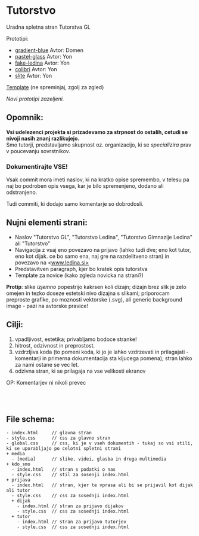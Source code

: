 # Tutorstvo
Uradna spletna stran Tutorstva GL

Prototipi:
- [gradient-blue](https://plojyon.github.io/tutorstvo/gradient-blue) Avtor: Domen
- [pastel-glass](https://plojyon.github.io/tutorstvo/pastel-glass) Avtor: Yon
- [fake-ledina](https://plojyon.github.io/tutorstvo/fake-ledina) Avtor: Yon
- [colibri](https://plojyon.github.io/tutorstvo/colibri) Avtor: Yon
- [slite](https://plojyon.github.io/tutorstvo/slite) Avtor: Yon

[Template](https://plojyon.github.io/tutorstvo/template) (ne spreminjaj, zgolj za zgled)

*Novi prototipi zazeljeni.*

Opomnik:
--------
**Vsi udelezenci projekta si prizadevamo za strpnost do ostalih,
cetudi se nivoji nasih znanj razlikujejo.**\
Smo tutorji, predstavljamo skupnost oz. organizacijo, ki se *specializira*
prav v poucevanju sovrstnikov.

### Dokumentirajte VSE!
Vsak commit mora imeti naslov, ki na kratko opise spremembo,
v telesu pa naj bo podroben opis vsega, kar je bilo spremenjeno,
dodano ali odstranjeno.

Tudi commiti, ki dodajo samo komentarje so dobrodosli.

Nujni elementi strani:
----------------------
- Naslov "Tutorstvo GL", "Tutorstvo Ledina", "Tutorstvo Gimnazije Ledina" ali "Tutorstvo"
- Navigacija z vsaj eno povezavo na prijavo (lahko tudi dve; eno kot tutor, eno kot dijak. ce bo samo ena, naj gre na razdelitveno stran) in povezavo na <www.ledina.si>
- Predstavitven paragraph, kjer bo kratek opis tutorstva
- Template za novice (kako zgleda novicka na strani?)

**Protip**: slike *izjemno* popestrijo kakrsen koli dizajn; dizajn brez slik je zelo omejen in tezko doseze estetski nivo dizajna s slikami;
priporocam preproste grafike, po moznosti vektorske (.svg), ali generic background image - pazi na avtorske pravice!

Cilji:
------
1. vpadljivost, estetika; privabljamo bodoce stranke!
2. hitrost, odzivnost in preprostost.
3. vzdrzljiva koda (to pomeni koda, ki jo je lahko vzdrzevati in prilagajati - komentarji in primerna dokumentacija sta kljucega pomena); stran lahko za nami ostane se vec let.
4. odzivna stran, ki se prilagaja na vse velikosti ekranov

OP: Komentarjev ni nikoli prevec

<br><br>

## File schema:
```
- index.html     // glavna stran
- style.css      // css za glavno stran
- global.css     // css, ki je v vseh dokumentih - tukaj so vsi stili, ki se uporabljajo po celotni spletni strani
+ media
  - [media]      // slike, videi, glasba in druga multimedia
+ kdo_smo
  - index.html   // stran s podatki o nas
  - style.css    // stil za sosenji index.html
+ prijava
  - index.html   // stran, kjer te vprasa ali bi se prijavil kot dijak ali tutor
  - style.css    // css za sosednji index.html
  + dijak
    - index.html // stran za prijavo dijakov
    - style.css  // css za sosednji index.html
  + tutor
    - index.html // stran za prijavo tutorjev
    - style.css  // css za sosednji index.html
```